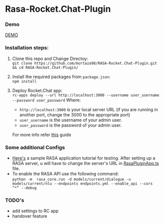 # Rasa-Rocket.Chat-Plugin

### Demo
[DEMO](https://drive.google.com/file/d/1wPAW_HIHr_XOA6MmezcAnAOE4pQgRAWh/view?usp=sharing)

### Installation steps:

 1. Clone this repo and Change Directoy: </br>
 `git clone https://github.com/murtaza98/RASA-Rocket.Chat-Plugin.git && cd RASA-Rocket.Chat-Plugin/`
 
 2. Install the required packages from `package.json`: </br>
	 `npm install`

 3. Deploy Rocket.Chat app: </br>
    `rc-apps deploy --url http://localhost:3000 --username user_username --password user_password`
    Where:
    - `http://localhost:3000` is your local server URL (if you are running in another port, change the 3000 to the appropriate port)
    - `user_username` is the username of your admin user.
    - `user_password` is the password of your admin user.
    
    For more info refer [this](https://rocket.chat/docs/developer-guides/developing-apps/getting-started/) guide

### Some additional Configs  
 - [Here's](https://medium.com/analytics-vidhya/learn-how-to-build-and-deploy-a-chatbot-in-minutes-using-rasa-5787fe9cce19) a sample RASA application tutorial for testing. After setting up a RASA server, u will have to change the server's URL in [RasaPluginApp.ts](https://github.com/murtaza98/RASA-Rocket.Chat-Plugin/blob/master/RasaPluginApp.ts) file.
 - To enable the RASA API use the following command:</br>
 `python -m  rasa_core.run -d models/current/dialogue -u models/current/nlu --endpoints endpoints.yml --enable_api --cors “*” --debug`

### TODO's    
 - add settings to RC app
 - handover feature

